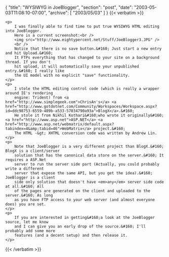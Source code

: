 {
  "title": "WYSIWYG in JoeBlogger",
  "section": "post",
  "date": "2003-05-03T11:08:10-07:00",
  "archive": [
    "2003/05/03"
  ]
}
{{< verbatim >}}

    <p>
        I was finally able to find time to put true WYSIWYG HTML editing into JoeBlogger.
        Here is a current screenshot:<br />
        <img src="http://www.eightypercent.net/Stuff/JoeBlogger3.JPG" /> 
        <br />
        Notice that there is no save button.&#160; Just start a new entry and hit Upload.&#160;
        It FTPs everything that has changed to your site on a background thread. If you don't
        hit upload, it will automatically save your unpublished entry.&#160; I really like
        the UI model with no explicit "save" functionality.
    </p>
    <p>
        I stole the HTML editing control code (which is really a wrapper around IE's rendering
        engine: Trident) from <a href="http://www.simplegeek.com">ChrisAn's</a> <a href="http://www.gotdotnet.com/Community/Workspaces/Workspace.aspx?id=ddc98753-6559-489b-a533-57034790a93a">BlogX</a>.&#160;
        He stole it from Nikhil Kothari&#160;who wrote it originally&#160;<a href="http://www.asp.net">ASP.NET</a> <a href="http://www.asp.net/webmatrix/default.aspx?tabindex=4&amp;tabid=46">WebMatrix</a> project.&#160;
        The HTML -&gt; XHTML conversion code was written by Andrew Lin. 
    </p>
    <p>
        Note that JoeBlogger is a very different project than BlogX.&#160; BlogX is a client/server
        solution that has the canonical data store on the server.&#160; It requires a ASP.Net
        server to run the server side part (Actually, you could probably write a different
        server that expose the same API, but you get the idea).&#160; JoeBlogger is a client
        side only solution that doesn't have <em>any</em> server side code at all.&#160; All
        of the pages are generated on the client and uploaded to the server.&#160; As long
        as you have FTP access to your web server (and almost everyone does) you are set. 
    </p>
    <p>
        If you are interested in getting&#160;a look at the JoeBlogger source, let me know
        and I can give you an early drop of the source.&#160; I'll probably add some more
        features (and a decent setup) and then release it. 
    </p>

{{< /verbatim >}}

